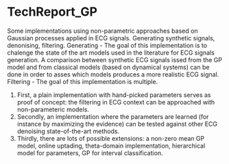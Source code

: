 # TechReport_GP
Some implementations using non-parametric approaches based on Gaussian processes applied in ECG signals. Generating synthetic signals, denonising, filtering.
Generating - The goal of this implementation is to chalenge the state of the art models used in the literature for ECG signals generation. A comparison between synthetic ECG signals issed from the GP model and from classical models (based on dynamical systems) can be done in order to asses which models produces a more realistic ECG signal.
Filtering - The goal of this implementation is multiple. 
1. First, a plain implementation with hand-picked parameters serves as proof of concept: the filtering in ECG context can be approached with non-parameteric models.
2. Secondly, an implementation where the parameters are learned (for instance by maximizing the evidence) can be tested against other ECG denoising state-of-the-art methods.
3. Thirdly, there are lots of possible extensions: a non-zero mean GP model, online uptading, theta-domain implementation, hierarchical model for parameters, GP for interval classification.
